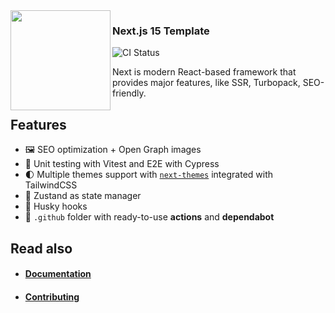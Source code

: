 <img src="https://github.com/XenoPOMP/next-template/assets/101574433/4f668b51-381f-4f1f-8803-f0b6370fd1b5" width="160" align="left" />

### Next.js 15 Template

<p>
<img alt="CI Status" src="https://img.shields.io/github/actions/workflow/status/XenoPOMP/next-template/ci.yml?logo=github&logoColor=%23fff&label=CI&style=flat-square" />

Next is modern React-based framework that provides major features, like SSR, Turbopack, SEO-friendly.

## Features

- 🖼️ SEO optimization + Open Graph images
- 🧪 Unit testing with Vitest and E2E with Cypress
- 🌓 Multiple themes support with [`next-themes`](https://github.com/pacocoursey/next-themes) integrated with TailwindCSS
- 🐻 Zustand as state manager
- 🐶 Husky hooks
- 🌿 `.github` folder with ready-to-use **actions** and **dependabot**

## Read also

- #### [Documentation](https://next-template-docs.vercel.app/)
- #### [Contributing](https://next-template-docs.vercel.app/docs/contributing)

